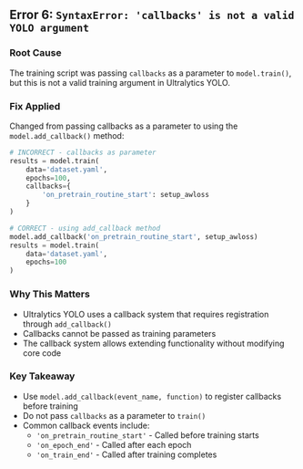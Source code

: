 
## Error 6: `SyntaxError: 'callbacks' is not a valid YOLO argument`

### Root Cause
The training script was passing `callbacks` as a parameter to `model.train()`, but this is not a valid training argument in Ultralytics YOLO.

### Fix Applied
Changed from passing callbacks as a parameter to using the `model.add_callback()` method:

```python
# INCORRECT - callbacks as parameter
results = model.train(
    data='dataset.yaml',
    epochs=100,
    callbacks={
        'on_pretrain_routine_start': setup_awloss
    }
)

# CORRECT - using add_callback method
model.add_callback('on_pretrain_routine_start', setup_awloss)
results = model.train(
    data='dataset.yaml',
    epochs=100
)
```

### Why This Matters
- Ultralytics YOLO uses a callback system that requires registration through `add_callback()`
- Callbacks cannot be passed as training parameters
- The callback system allows extending functionality without modifying core code

### Key Takeaway
- Use `model.add_callback(event_name, function)` to register callbacks before training
- Do not pass `callbacks` as a parameter to `train()`
- Common callback events include:
  - `'on_pretrain_routine_start'` - Called before training starts
  - `'on_epoch_end'` - Called after each epoch
  - `'on_train_end'` - Called after training completes